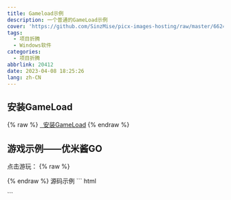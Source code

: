 ```yaml
---
title: Gameload示例
description: 一个普通的GameLoad示例
cover: 'https://github.com/SinzMise/picx-images-hosting/raw/master/6624169a523e7.ic3h96k1t.webp'
tags:
  - 项目折腾
  - Windows软件
categories: 
  - 项目折腾
abbrlink: 20412
date: 2023-04-08 18:25:26
lang: zh-CN
---
```

## 安装GameLoad
{% raw %}
<a href="https://files.blog.sinzmise.top/unity3d/gameload.exe" class="css-button post-button-gameload"><i class="fa-solid fa-arrows-rotate"></i>&nbsp;&nbsp;安装GameLoad</a>
{% endraw %}

## 游戏示例——优米酱GO
点击游玩：
{% raw %}
<script src="https://cdnjs.cloudflare.com/ajax/libs/jquery-browser/0.0.8/jquery.browser.min.js"></script>
<script>
$(document).ready(function(){
    if ($.browser.chrome === true && $.browser.versionNumber >= 45) { //detect Chrome 45+
        var myJsonString = JSON.stringify({ title: 'Game Title', file: 'https://files.blog.sinzmise.top/unity3d/yumichan.unity3d', type: "unity", width: 800, height: 600 });
        try{ //IE8 does not support window.btoa   
            var insert_data = window.btoa(myJsonString); 
        }catch(e){ 
        functionToHandleError(e);
        }

        $('#unityPlayer-yumichan').prepend('<a href="gameload://' + insert_data + '/" class="css-button post-button-gameload"><i class="fa-solid fa-arrows-rotate"></i>&nbsp;&nbsp;使用GameLoad游玩</a>');
    }
});
</script>
<div id="unityPlayer-yumichan"></div>
{% endraw %}
源码示例
``` html
<script src="https://cdnjs.cloudflare.com/ajax/libs/jquery-browser/0.0.8/jquery.browser.min.js"></script>
<script>
$(document).ready(function(){
    if ($.browser.chrome === true && $.browser.versionNumber >= 45) { //detect Chrome 45+
        var myJsonString = JSON.stringify({ title: 'Game Title', file: 'https://files.blog.sinzmise.top/unity3d/yumichan.unity3d', type: "unity", width: 800, height: 600 });
        try{ //IE8 does not support window.btoa   
            var insert_data = window.btoa(myJsonString); 
        }catch(e){ 
        functionToHandleError(e);
        }

        $('#unityPlayer-yumichan').prepend('<a href="gameload://' + insert_data + '/" class="css-button post-button-gameload"><i class="fa-solid fa-arrows-rotate"></i>&nbsp;&nbsp;使用GameLoad游玩</a>');
    }
});
</script>
<div id="unityPlayer-yumichan"></div>
```